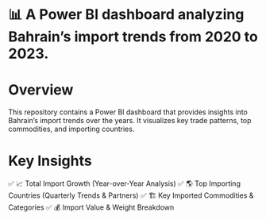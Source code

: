 # 📊 A Power BI dashboard analyzing Bahrain’s import trends from 2020 to 2023.

# Overview
This repository contains a Power BI dashboard that provides insights into Bahrain’s import trends over the years. It visualizes key trade patterns, top commodities, and importing countries.

# Key Insights
✅ 📈 Total Import Growth (Year-over-Year Analysis)
✅ 🌎 Top Importing Countries (Quarterly Trends & Partners)
✅ 🏗 Key Imported Commodities & Categories
✅ 💰 Import Value & Weight Breakdown

